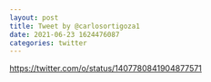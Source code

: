 ```yaml
--- 
layout: post 
title: Tweet by @carlosortigoza1 
date: 2021-06-23 1624476087 
categories: twitter 
--- 
```

https://twitter.com/o/status/1407780841904877571